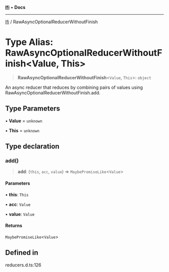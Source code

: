 [**lfi**](../readme.md) • **Docs**

***

[lfi](../globals.md) / RawAsyncOptionalReducerWithoutFinish

# Type Alias: RawAsyncOptionalReducerWithoutFinish\<Value, This\>

> **RawAsyncOptionalReducerWithoutFinish**\<`Value`, `This`\>: `object`

An async reducer that reduces by combining pairs of values using
RawAsyncOptionalReducerWithoutFinish.add.

## Type Parameters

• **Value** = `unknown`

• **This** = `unknown`

## Type declaration

### add()

> **add**: (`this`, `acc`, `value`) => `MaybePromiseLike`\<`Value`\>

#### Parameters

• **this**: `This`

• **acc**: `Value`

• **value**: `Value`

#### Returns

`MaybePromiseLike`\<`Value`\>

## Defined in

reducers.d.ts:126
